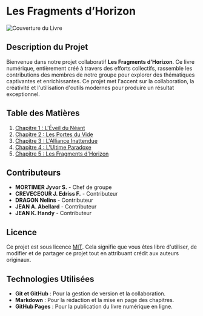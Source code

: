 # **Les Fragments d’Horizon**

![Couverture du Livre](https://imgur.com/a/8ndPCae.jpeg)

## **Description du Projet**

Bienvenue dans notre projet collaboratif **Les Fragments d’Horizon**. Ce livre numérique, entièrement créé à travers des efforts collectifs, rassemble les contributions des membres de notre groupe pour explorer des thématiques captivantes et enrichissantes. Ce projet met l'accent sur la collaboration, la créativité et l'utilisation d'outils modernes pour produire un résultat exceptionnel.

## **Table des Matières**

1. [Chapitre 1 : L'Éveil du Néant](chapitre-1.md)  
2. [Chapitre 2 : Les Portes du Vide](chapitre-2.md)  
3. [Chapitre 3 : L'Alliance Inattendue](chapitre-3.md)  
4. [Chapitre 4 : L'Ultime Paradoxe](Chapitre-4.md)
5. [Chapitre 5 : Les Fragments d'Horizon](Chapitre-5.md)
   
## **Contributeurs**

- **MORTIMER Jyvor S.** - Chef de groupe  
- **CREVECEOUR J. Edriss F.** - Contributeur
- **DRAGON Nelins** - Contributeur
- **JEAN A. Abellard** - Contributeur
- **JEAN K. Handy** - Contributeur

## **Licence**

Ce projet est sous licence [MIT](LICENSE). Cela signifie que vous êtes libre d'utiliser, de modifier et de partager ce projet tout en attribuant crédit aux auteurs originaux.

## **Technologies Utilisées**

- **Git et GitHub** : Pour la gestion de version et la collaboration.  
- **Markdown** : Pour la rédaction et la mise en page des chapitres.  
- **GitHub Pages** : Pour la publication du livre numérique en ligne.  
